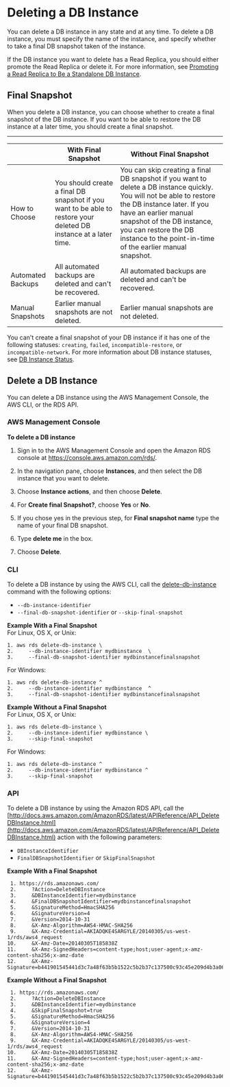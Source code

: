 # Deleting a DB Instance<a name="USER_DeleteInstance"></a>

You can delete a DB instance in any state and at any time\. To delete a DB instance, you must specify the name of the instance, and specify whether to take a final DB snapshot taken of the instance\. 

If the DB instance you want to delete has a Read Replica, you should either promote the Read Replica or delete it\. For more information, see [Promoting a Read Replica to Be a Standalone DB Instance](USER_ReadRepl.md#USER_ReadRepl.Promote)\. 

## Final Snapshot<a name="USER_DeleteInstance.Snapshot"></a>

When you delete a DB instance, you can choose whether to create a final snapshot of the DB instance\. If you want to be able to restore the DB instance at a later time, you should create a final snapshot\. 


****  

|  | With Final Snapshot | Without Final Snapshot | 
| --- | --- | --- | 
|  How to Choose  |  You should create a final DB snapshot if you want to be able to restore your deleted DB instance at a later time\.   |  You can skip creating a final DB snapshot if you want to delete a DB instance quickly\.   You will not be able to restore the DB instance later\. If you have an earlier manual snapshot of the DB instance, you can restore the DB instance to the point\-in\-time of the earlier manual snapshot\.    | 
|  Automated Backups  |  All automated backups are deleted and can't be recovered\.  |  All automated backups are deleted and can't be recovered\.  | 
|  Manual Snapshots  |  Earlier manual snapshots are not deleted\.   |  Earlier manual snapshots are not deleted\.   | 

You can't create a final snapshot of your DB instance if it has one of the following statuses: `creating`, `failed`, `incompatible-restore`, or `incompatible-network`\. For more information about DB instance statuses, see [DB Instance Status](Overview.DBInstance.Status.md)\. 

## Delete a DB Instance<a name="USER_DeleteInstance.Deleting"></a>

You can delete a DB instance using the AWS Management Console, the AWS CLI, or the RDS API\.

### AWS Management Console<a name="USER_DeleteInstance.CON"></a>

**To delete a DB instance**

1. Sign in to the AWS Management Console and open the Amazon RDS console at [https://console\.aws\.amazon\.com/rds/](https://console.aws.amazon.com/rds/)\.

1. In the navigation pane, choose **Instances**, and then select the DB instance that you want to delete\. 

1. Choose **Instance actions**, and then choose **Delete**\. 

1. For **Create final Snapshot?**, choose **Yes** or **No**\. 

1. If you chose yes in the previous step, for **Final snapshot name** type the name of your final DB snapshot\. 

1. Type **delete me** in the box\.

1. Choose **Delete**\. 

### CLI<a name="USER_DeleteInstance.CLI"></a>

To delete a DB instance by using the AWS CLI, call the [delete\-db\-instance](http://docs.aws.amazon.com/cli/latest/reference/rds/delete-db-instance.html) command with the following options: 
+ `--db-instance-identifier`
+ `--final-db-snapshot-identifier` or `--skip-final-snapshot`

**Example With a Final Snapshot**  
For Linux, OS X, or Unix:  

```
1. aws rds delete-db-instance \
2.     --db-instance-identifier mydbinstance  \
3.     --final-db-snapshot-identifier mydbinstancefinalsnapshot
```
For Windows:  

```
1. aws rds delete-db-instance ^
2.     --db-instance-identifier mydbinstance  ^
3.     --final-db-snapshot-identifier mydbinstancefinalsnapshot
```

**Example Without a Final Snapshot**  
For Linux, OS X, or Unix:  

```
1. aws rds delete-db-instance \
2.     --db-instance-identifier mydbinstance \
3.     --skip-final-snapshot
```
For Windows:  

```
1. aws rds delete-db-instance ^
2.     --db-instance-identifier mydbinstance ^
3.     --skip-final-snapshot
```

### API<a name="USER_DeleteInstance.API"></a>

To delete a DB instance by using the Amazon RDS API, call the [http://docs.aws.amazon.com/AmazonRDS/latest/APIReference/API_DeleteDBInstance.html](http://docs.aws.amazon.com/AmazonRDS/latest/APIReference/API_DeleteDBInstance.html) action with the following parameters: 
+ `DBInstanceIdentifier`
+ `FinalDBSnapshotIdentifier` or `SkipFinalSnapshot`

**Example With a Final Snapshot**  

```
 1. https://rds.amazonaws.com/ 
 2.     ?Action=DeleteDBInstance
 3.     &DBInstanceIdentifier=mydbinstance
 4.     &FinalDBSnapshotIdentifier=mydbinstancefinalsnapshot
 5.     &SignatureMethod=HmacSHA256
 6.     &SignatureVersion=4
 7.     &Version=2014-10-31
 8.     &X-Amz-Algorithm=AWS4-HMAC-SHA256
 9.     &X-Amz-Credential=AKIADQKE4SARGYLE/20140305/us-west-1/rds/aws4_request
10.     &X-Amz-Date=20140305T185838Z
11.     &X-Amz-SignedHeaders=content-type;host;user-agent;x-amz-content-sha256;x-amz-date
12.     &X-Amz-Signature=b441901545441d3c7a48f63b5b1522c5b2b37c137500c93c45e209d4b3a064a3
```

**Example Without a Final Snapshot**  

```
 1. https://rds.amazonaws.com/
 2.     ?Action=DeleteDBInstance
 3.     &DBInstanceIdentifier=mydbinstance
 4.     &SkipFinalSnapshot=true
 5.     &SignatureMethod=HmacSHA256
 6.     &SignatureVersion=4
 7.     &Version=2014-10-31
 8.     &X-Amz-Algorithm=AWS4-HMAC-SHA256
 9.     &X-Amz-Credential=AKIADQKE4SARGYLE/20140305/us-west-1/rds/aws4_request
10.     &X-Amz-Date=20140305T185838Z
11.     &X-Amz-SignedHeaders=content-type;host;user-agent;x-amz-content-sha256;x-amz-date
12.     &X-Amz-Signature=b441901545441d3c7a48f63b5b1522c5b2b37c137500c93c45e209d4b3a064a3
```